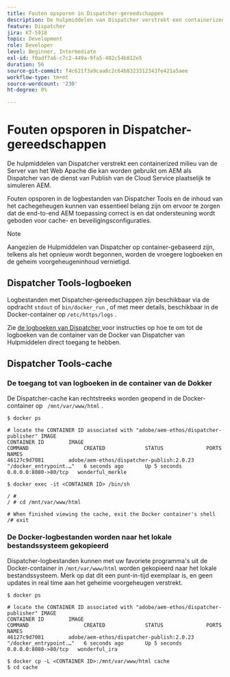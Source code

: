 ```yaml
---
title: Fouten opsporen in Dispatcher-gereedschappen
description: De hulpmiddelen van Dispatcher verstrekt een containerized milieu van de Server van het Web Apache die kan worden gebruikt om AEM als Dispatcher van de dienst van Publish van de Cloud Service plaatselijk te simuleren AEM. Fouten opsporen in de logbestanden van Dispatcher Tools en de inhoud van het cachegeheugen kunnen van essentieel belang zijn om ervoor te zorgen dat de end-to-end AEM toepassing correct is en dat ondersteuning wordt geboden voor cache- en beveiligingsconfiguraties.
feature: Dispatcher
jira: KT-5918
topic: Development
role: Developer
level: Beginner, Intermediate
exl-id: f0adf7a6-c7c2-449a-9fa5-402c54b812e5
duration: 56
source-git-commit: f4c621f3a9caa8c2c64b8323312343fe421a5aee
workflow-type: tm+mt
source-wordcount: '230'
ht-degree: 0%

---
```


# Fouten opsporen in Dispatcher-gereedschappen

De hulpmiddelen van Dispatcher verstrekt een containerized milieu van de Server van het Web Apache die kan worden gebruikt om AEM als Dispatcher van de dienst van Publish van de Cloud Service plaatselijk te simuleren AEM.

Fouten opsporen in de logbestanden van Dispatcher Tools en de inhoud van het cachegeheugen kunnen van essentieel belang zijn om ervoor te zorgen dat de end-to-end AEM toepassing correct is en dat ondersteuning wordt geboden voor cache- en beveiligingsconfiguraties.

>[!NOTE]
>
>Aangezien de Hulpmiddelen van Dispatcher op container-gebaseerd zijn, telkens als het opnieuw wordt begonnen, worden de vroegere logboeken en de geheim voorgeheugeninhoud vernietigd.

## Dispatcher Tools-logboeken

Logbestanden met Dispatcher-gereedschappen zijn beschikbaar via de opdracht `stdout` of `bin/docker_run` , of met meer details, beschikbaar in de Docker-container op `/etc/https/logs` .

Zie [ de logboeken van Dispatcher ](./logs.md#dispatcher-logs) voor instructies op hoe te om tot de logboeken van de container van de Docker van Dispatcher van Hulpmiddelen direct toegang te hebben.

## Dispatcher Tools-cache

### De toegang tot van logboeken in de container van de Dokker

De Dispatcher-cache kan rechtstreeks worden geopend in de Docker-container op ` /mnt/var/www/html` .

```shell
$ docker ps

# locate the CONTAINER ID associated with "adobe/aem-ethos/dispatcher-publisher" IMAGE
CONTAINER ID        IMAGE                                       COMMAND                  CREATED             STATUS              PORTS                  NAMES
46127c9d7081        adobe/aem-ethos/dispatcher-publish:2.0.23   "/docker_entrypoint.…"   6 seconds ago       Up 5 seconds        0.0.0.0:8080->80/tcp   wonderful_merkle

$ docker exec -it <CONTAINER ID> /bin/sh

/ # 
/ # cd /mnt/var/www/html

# When finished viewing the cache, exit the Docker container's shell
/# exit
```

### De Docker-logbestanden worden naar het lokale bestandssysteem gekopieerd

Dispatcher-logbestanden kunnen met uw favoriete programma&#39;s uit de Docker-container in `/mnt/var/www/html` worden gekopieerd naar het lokale bestandssysteem. Merk op dat dit een punt-in-tijd exemplaar is, en geen updates in real time aan het geheime voorgeheugen verstrekt.

```shell
$ docker ps

# locate the CONTAINER ID associated with "adobe/aem-ethos/dispatcher-publisher" IMAGE
CONTAINER ID        IMAGE                                       COMMAND                  CREATED             STATUS              PORTS                  NAMES
46127c9d7081        adobe/aem-ethos/dispatcher-publish:2.0.23   "/docker_entrypoint.…"   6 seconds ago       Up 5 seconds        0.0.0.0:8080->80/tcp   wonderful_ira

$ docker cp -L <CONTAINER ID>:/mnt/var/www/html cache 
$ cd cache
```
